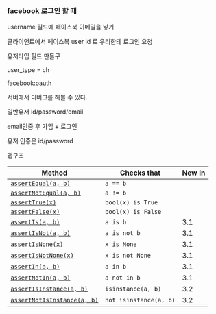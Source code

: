 ### facebook 로그인 할 때

username 필드에 페이스북 이메일을 넣기

클라이언트에서 페이스북 user id 로 우리한테 로그인 요청

유저타입 필드 만들구

user_type = ch

facebook:oauth



서버에서 디버그를 해볼 수 있다. 

 

일반유저 id/password/email

email인증 후 가입 + 로그인



유저 인증은 id/password



앱구조



| Method                                   | Checks that            | New in |
| ---------------------------------------- | ---------------------- | ------ |
| [`assertEqual(a, b)`](https://docs.python.org/3/library/unittest.html#unittest.TestCase.assertEqual) | `a == b`               |        |
| [`assertNotEqual(a, b)`](https://docs.python.org/3/library/unittest.html#unittest.TestCase.assertNotEqual) | `a != b`               |        |
| [`assertTrue(x)`](https://docs.python.org/3/library/unittest.html#unittest.TestCase.assertTrue) | `bool(x) is True`      |        |
| [`assertFalse(x)`](https://docs.python.org/3/library/unittest.html#unittest.TestCase.assertFalse) | `bool(x) is False`     |        |
| [`assertIs(a, b)`](https://docs.python.org/3/library/unittest.html#unittest.TestCase.assertIs) | `a is b`               | 3.1    |
| [`assertIsNot(a, b)`](https://docs.python.org/3/library/unittest.html#unittest.TestCase.assertIsNot) | `a is not b`           | 3.1    |
| [`assertIsNone(x)`](https://docs.python.org/3/library/unittest.html#unittest.TestCase.assertIsNone) | `x is None`            | 3.1    |
| [`assertIsNotNone(x)`](https://docs.python.org/3/library/unittest.html#unittest.TestCase.assertIsNotNone) | `x is not None`        | 3.1    |
| [`assertIn(a, b)`](https://docs.python.org/3/library/unittest.html#unittest.TestCase.assertIn) | `a in b`               | 3.1    |
| [`assertNotIn(a, b)`](https://docs.python.org/3/library/unittest.html#unittest.TestCase.assertNotIn) | `a not in b`           | 3.1    |
| [`assertIsInstance(a, b)`](https://docs.python.org/3/library/unittest.html#unittest.TestCase.assertIsInstance) | `isinstance(a, b)`     | 3.2    |
| [`assertNotIsInstance(a, b)`](https://docs.python.org/3/library/unittest.html#unittest.TestCase.assertNotIsInstance) | `not isinstance(a, b)` | 3.2    |
